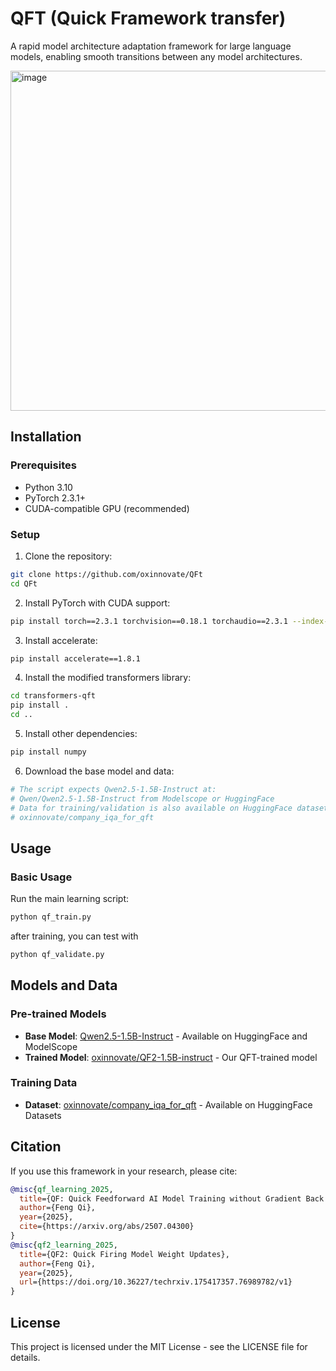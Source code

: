 # QFT (Quick Framework transfer) 

A rapid model architecture adaptation framework for large language models, enabling smooth transitions between any model architectures.

<img width="616" height="544" alt="image" src="https://github.com/user-attachments/assets/f77848fa-86e6-4940-a245-e10997858505" />

## Installation

### Prerequisites
- Python 3.10
- PyTorch 2.3.1+
- CUDA-compatible GPU (recommended)

### Setup

1. Clone the repository:
```bash
git clone https://github.com/oxinnovate/QFt
cd QFt
```

2. Install PyTorch with CUDA support:
```bash
pip install torch==2.3.1 torchvision==0.18.1 torchaudio==2.3.1 --index-url https://download.pytorch.org/whl/cu121
```

3. Install accelerate:
```bash
pip install accelerate==1.8.1
```

4. Install the modified transformers library:
```bash
cd transformers-qft
pip install .
cd ..
```

5. Install other dependencies:
```bash
pip install numpy
```

6. Download the base model and data:
```bash
# The script expects Qwen2.5-1.5B-Instruct at:
# Qwen/Qwen2.5-1.5B-Instruct from Modelscope or HuggingFace
# Data for training/validation is also available on HuggingFace datasets:
# oxinnovate/company_iqa_for_qft
```

## Usage

### Basic Usage

Run the main learning script:

```bash
python qf_train.py
```
after training, you can test with 
```bash
python qf_validate.py
```

## Models and Data

### Pre-trained Models
- **Base Model**: [Qwen2.5-1.5B-Instruct](https://huggingface.co/Qwen/Qwen2.5-1.5B-Instruct) - Available on HuggingFace and ModelScope
- **Trained Model**: [oxinnovate/QF2-1.5B-instruct](https://huggingface.co/oxinnovate/QF2-1.5B-instruct) - Our QFT-trained model

### Training Data
- **Dataset**: [oxinnovate/company_iqa_for_qft](https://huggingface.co/datasets/oxinnovate/company_iqa_for_qft) - Available on HuggingFace Datasets

## Citation

If you use this framework in your research, please cite:

```bibtex
@misc{qf_learning_2025,
  title={QF: Quick Feedforward AI Model Training without Gradient Back Propagation},
  author={Feng Qi},
  year={2025},
  cite={https://arxiv.org/abs/2507.04300}
}
@misc{qf2_learning_2025,
  title={QF2: Quick Firing Model Weight Updates},
  author={Feng Qi},
  year={2025},
  url={https://doi.org/10.36227/techrxiv.175417357.76989782/v1}
}
```

## License

This project is licensed under the MIT License - see the LICENSE file for details. 
